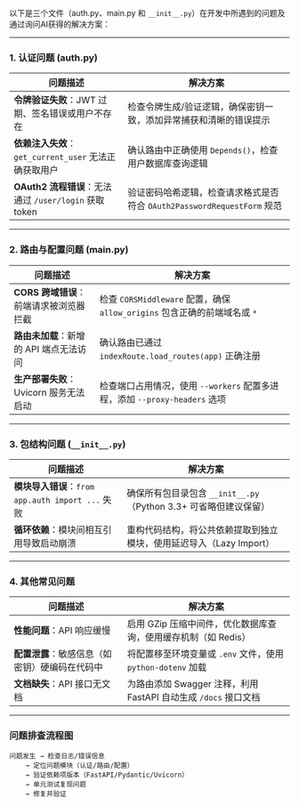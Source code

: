 以下是三个文件（auth.py、main.py 和 `__init__.py`）在开发中所遇到的问题及通过询问AI获得的解决方案：

---

### **1. 认证问题 (auth.py)**
| 问题描述                     | 解决方案                                                                 |
|------------------------------|--------------------------------------------------------------------------|
| **令牌验证失败**：JWT 过期、签名错误或用户不存在 | 检查令牌生成/验证逻辑，确保密钥一致，添加异常捕获和清晰的错误提示          |
| **依赖注入失效**：`get_current_user` 无法正确获取用户 | 确认路由中正确使用 `Depends()`，检查用户数据库查询逻辑                    |
| **OAuth2 流程错误**：无法通过 `/user/login` 获取 token | 验证密码哈希逻辑，检查请求格式是否符合 `OAuth2PasswordRequestForm` 规范   |

---

### **2. 路由与配置问题 (main.py)**
| 问题描述                     | 解决方案                                                                 |
|------------------------------|--------------------------------------------------------------------------|
| **CORS 跨域错误**：前端请求被浏览器拦截 | 检查 `CORSMiddleware` 配置，确保 `allow_origins` 包含正确的前端域名或 `*` |
| **路由未加载**：新增的 API 端点无法访问 | 确认路由已通过 `indexRoute.load_routes(app)` 正确注册                     |
| **生产部署失败**：Uvicorn 服务无法启动 | 检查端口占用情况，使用 `--workers` 配置多进程，添加 `--proxy-headers` 选项 |

---

### **3. 包结构问题 (`__init__.py`)**
| 问题描述                     | 解决方案                                                                 |
|------------------------------|--------------------------------------------------------------------------|
| **模块导入错误**：`from app.auth import ...` 失败 | 确保所有包目录包含 `__init__.py`（Python 3.3+ 可省略但建议保留）          |
| **循环依赖**：模块间相互引用导致启动崩溃 | 重构代码结构，将公共依赖提取到独立模块，使用延迟导入（Lazy Import）       |

---

### **4. 其他常见问题**
| 问题描述                     | 解决方案                                                                 |
|------------------------------|--------------------------------------------------------------------------|
| **性能问题**：API 响应缓慢   | 启用 GZip 压缩中间件，优化数据库查询，使用缓存机制（如 Redis）           |
| **配置泄露**：敏感信息（如密钥）硬编码在代码中 | 将配置移至环境变量或 `.env` 文件，使用 `python-dotenv` 加载              |
| **文档缺失**：API 接口无文档 | 为路由添加 Swagger 注释，利用 FastAPI 自动生成 `/docs` 接口文档           |

---

### **问题排查流程图**
```
问题发生 → 检查日志/错误信息 
    → 定位问题模块（认证/路由/配置） 
    → 验证依赖项版本（FastAPI/Pydantic/Uvicorn） 
    → 单元测试复现问题 
    → 修复并验证
```
<!--张振锟-->
